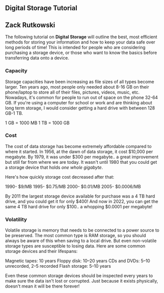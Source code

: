 ## Digital Storage Tutorial
## Zack Rutkowski

The following tutorial on **Digital Storage** will outline the best, most efficient methods for storing your information and how to keep your data safe over long periods of time! This is intended for people who are considering purchasing a storage device, or those who want to know the basics before transferring data onto a device.

### Capacity

Storage capacities have been increasing as file sizes of all types become larger. Ten years ago, most people only needed about 8-16 GB on their phone/laptop to store all of their files, pictures, videos, music, etc. Nowadays, it's common for people to run out of space on the phone 32-64 GB. If you're using a computer for school or work and are thinking about long term storage, I would consider getting a hard drive with between 128 GB-1 TB.

1 GB = 1000 MB
1 TB = 1000 GB

### Cost

The cost of data storage has become extremely affordable compared to where it started. In 1956, at the dawn of data storage, it cost $10,000 per megabyte. By 1979, it was under $300 per megabyte.. a great improvement but still far from where we are today. It wasn't until 1980 that you could get a storage device that holds *one whole gigabyte*.

Here's how quickly storage cost decreased after that:

1990- $9/MB
1995- $0.75/MB
2000- $0.01/MB
2005- $0.0006/MB

By 2011 the largest storage device available for purchase was a 4 TB hard drive, and you could get it for only $400!
And now in 2022, you can get the same 4 TB hard drive for only $100.. a whopping $0.0001 per megabyte!

### Volatility

Volatile storage is memory that needs to be connected to a power source to be preserved. The most common type is RAM storage, so you should always be aware of this when saving to a local drive. But even non-volatile storage types are susceptible to losing data. Here are some common storage devices and their lifespans:

Magnetic tapes: 10 years
Floppy disk:	10–20 years
CDs and DVDs:	5–10 unrecorded, 2–5 recorded
Flash storage:	5–10 years
 
Even these common storage devices should be inspected every years to make sure the data isn't lost or corrupted. Just because it exists physically, doesn't mean it will be there forever!
